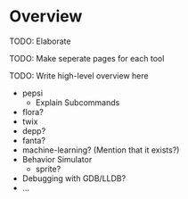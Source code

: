 # Overview

TODO: Elaborate

TODO: Make seperate pages for each tool

TODO: Write high-level overview here

- pepsi
    - Explain Subcommands
- flora?
- twix
- depp?
- fanta?
- machine-learning? (Mention that it exists?)
- Behavior Simulator
    - sprite?
- Debugging with GDB/LLDB?
- ...
